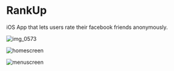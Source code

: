 # RankUp
iOS App that lets users rate their facebook friends anonymously.

![img_0573](https://user-images.githubusercontent.com/20921475/29049814-e838ab16-7be0-11e7-8a65-ff047ab08a7b.PNG)

![homescreen](https://user-images.githubusercontent.com/20921475/29049851-0ac559e0-7be1-11e7-8de0-6a261c4077cb.jpg)

![menuscreen](https://user-images.githubusercontent.com/20921475/29049850-0ac57fd8-7be1-11e7-922b-c5c83e3f9a8c.jpg)
